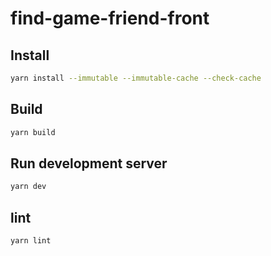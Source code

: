 # find-game-friend-front
## Install
```bash
yarn install --immutable --immutable-cache --check-cache
```
## Build
```bash
yarn build
```
## Run development server
```bash
yarn dev
```
## lint
```bash
yarn lint
```